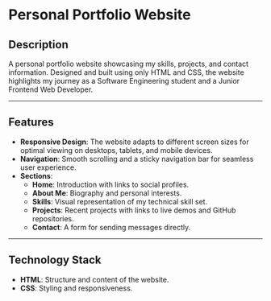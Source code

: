 # Personal Portfolio Website

## Description

A personal portfolio website showcasing my skills, projects, and contact information. Designed and built using only HTML and CSS, the website highlights my journey as a Software Engineering student and a Junior Frontend Web Developer.

---

## Features

- **Responsive Design**: The website adapts to different screen sizes for optimal viewing on desktops, tablets, and mobile devices.
- **Navigation**: Smooth scrolling and a sticky navigation bar for seamless user experience.
- **Sections**:
  - **Home**: Introduction with links to social profiles.
  - **About Me**: Biography and personal interests.
  - **Skills**: Visual representation of my technical skill set.
  - **Projects**: Recent projects with links to live demos and GitHub repositories.
  - **Contact**: A form for sending messages directly.

---

## Technology Stack

- **HTML**: Structure and content of the website.
- **CSS**: Styling and responsiveness.
